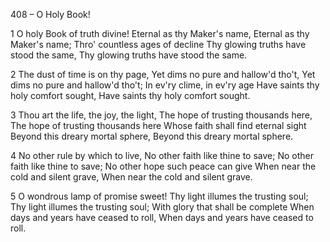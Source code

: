 408 – O Holy Book!


1
O holy Book of truth divine!
Eternal as thy Maker's name,
Eternal as thy Maker's name;
Thro' countless ages of decline
Thy glowing truths have stood the same,
Thy glowing truths have stood the same.

2
The dust of time is on thy page,
Yet dims no pure and hallow'd tho't,
Yet dims no pure and hallow'd tho't;
In ev'ry clime, in ev'ry age
Have saints thy holy comfort sought,
Have saints thy holy comfort sought.

3
Thou art the life, the joy, the light,
The hope of trusting thousands here,
The hope of trusting thousands here
Whose faith shall find eternal sight
Beyond this dreary mortal sphere,
Beyond this dreary mortal sphere.

4
No other rule by which to live,
No other faith like thine to save;
No other faith like thine to save;
No other hope such peace can give
When near the cold and silent grave,
When near the cold and silent grave.

5
O wondrous lamp of promise sweet!
Thy light illumes the trusting soul;
Thy light illumes the trusting soul;
With glory that shall be complete
When days and years have ceased to roll,
When days and years have ceased to roll.

